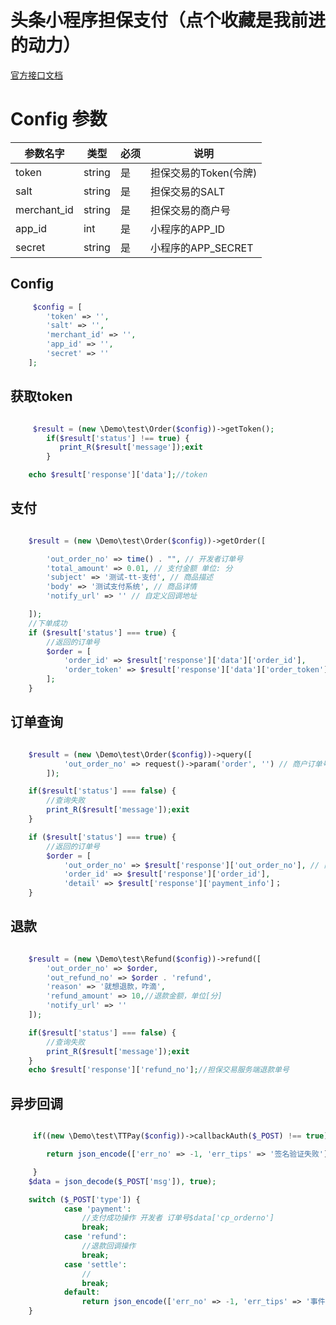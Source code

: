 # 头条小程序担保支付（点个收藏是我前进的动力）

[官方接口文档](https://microapp.bytedance.com/docs/zh-CN/mini-app/develop/server/ecpay/introduction/)


# Config 参数
 | 参数名字    | 类型   | 必须 | 说明                  |
 | ----------- | ------ | ---- | --------------------- |
 | token       | string | 是   | 担保交易的Token(令牌) |
 | salt        | string | 是   | 担保交易的SALT        |
 | merchant_id | string | 是   | 担保交易的商户号      |
 | app_id      | int    | 是   | 小程序的APP_ID        |
 | secret      | string | 是   | 小程序的APP_SECRET    |

## Config
```php
	 $config = [
        'token' => '',
        'salt' => '',
        'merchant_id' => '',
        'app_id' => '',
        'secret' => ''
    ];
```
## 获取token
```php

     $result = (new \Demo\test\Order($config))->getToken();
        if($result['status'] !== true) {
           print_R($result['message']);exit
        }

    echo $result['response']['data'];//token

```
## 支付
```php

    $result = (new \Demo\test\Order($config))->getOrder([

        'out_order_no' => time() . "", // 开发者订单号
        'total_amount' => 0.01, // 支付金额 单位: 分
        'subject' => '测试-tt-支付', // 商品描述
        'body' => '测试支付系统', // 商品详情
        'notify_url' => '' // 自定义回调地址

    ]);
    //下单成功
    if ($result['status'] === true) {
        //返回的订单号
        $order = [
            'order_id' => $result['response']['data']['order_id'],
            'order_token' => $result['response']['data']['order_token']
        ];
    }

```
## 订单查询
```php

    $result = (new \Demo\test\Order($config))->query([
            'out_order_no' => request()->param('order', '') // 商户订单号
        ]);

    if($result['status'] === false) {
        //查询失败
        print_R($result['message']);exit
    }

    if ($result['status'] === true) {
        //返回的订单号
        $order = [
            'out_order_no' => $result['response']['out_order_no'], // 商户订单号
            'order_id' => $result['response']['order_id'],
            'detail' => $result['response']['payment_info']；
    }

```

## 退款
```php

    $result = (new \Demo\test\Refund($config))->refund([
        'out_order_no' => $order,
        'out_refund_no' => $order . 'refund',
        'reason' => '就想退款，咋滴',
        'refund_amount' => 10,//退款金额，单位[分]
        'notify_url' => ''
    ]);

    if($result['status'] === false) {
        //查询失败
        print_R($result['message']);exit
    }
    echo $result['response']['refund_no'];//担保交易服务端退款单号

```

## 异步回调
```php

     if((new \Demo\test\TTPay($config))->callbackAuth($_POST) !== true) {

        return json_encode(['err_no' => -1, 'err_tips' => '签名验证失败']);

     }
    $data = json_decode($_POST['msg']), true);

    switch ($_POST['type']) {
            case 'payment':
                //支付成功操作 开发者 订单号$data['cp_orderno']
                break;
            case 'refund':
                //退款回调操作
                break;
            case 'settle':
                //
                break;
            default:
                return json_encode(['err_no' => -1, 'err_tips' => '事件异常']);
    }

```
